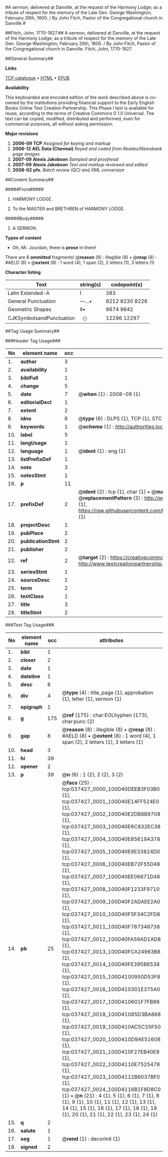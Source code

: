 #A sermon, delivered at Danville, at the request of the Harmony Lodge; as a tribute of respect for the memory of the Late Gen. George Washington; February 26th, 1800. / By John Fitch, Pastor of the Congregational church in Danville.#

##Fitch, John, 1770-1827.##
A sermon, delivered at Danville, at the request of the Harmony Lodge; as a tribute of respect for the memory of the Late Gen. George Washington; February 26th, 1800. / By John Fitch, Pastor of the Congregational church in Danville.
Fitch, John, 1770-1827.

##General Summary##

**Links**

[TCP catalogue](http://www.ota.ox.ac.uk/tcp/)  • 
[HTML](http://tei.it.ox.ac.uk/tcp/Texts-HTML/free/N28/N28078.html)  • 
[EPUB](http://tei.it.ox.ac.uk/tcp/Texts-EPUB/free/N28/N28078.epub)

**Availability**

This keyboarded and encoded edition of the
	       work described above is co-owned by the institutions
	       providing financial support to the Early English Books
	       Online Text Creation Partnership. This Phase I text is
	       available for reuse, according to the terms of Creative
	       Commons 0 1.0 Universal. The text can be copied,
	       modified, distributed and performed, even for
	       commercial purposes, all without asking permission.

**Major revisions**

1. __2006-09__ __TCP__ *Assigned for keying and markup*
1. __2006-12__ __AEL Data (Chennai)__ *Keyed and coded from Readex/Newsbank page images*
1. __2007-09__ __Alexis Jakobson__ *Sampled and proofread*
1. __2007-09__ __Alexis Jakobson__ *Text and markup reviewed and edited*
1. __2008-02__ __pfs.__ *Batch review (QC) and XML conversion*

##Content Summary##

#####Front#####

1. HARMONY LODGE.

1. To the MASTER and BRETHREN of HARMONY LODGE.

#####Body#####

1. A SERMON.

**Types of content**

  * Oh, Mr. Jourdain, there is **prose** in there!

There are 8 **ommitted** fragments! 
 @__reason__ (8) : illegible (8)  •  @__resp__ (8) : #AELD (8)  •  @__extent__ (8) : 1 word (4), 1 span (2), 2 letters (1), 3 letters (1)

**Character listing**


|Text|string(s)|codepoint(s)|
|---|---|---|
|Latin Extended-A|ſ|383|
|General Punctuation|—…•|8212 8230 8226|
|Geometric Shapes|◊▪|9674 9642|
|CJKSymbolsandPunctuation|〈〉|12296 12297|

##Tag Usage Summary##

###Header Tag Usage###

|No|element name|occ|attributes|
|---|---|---|---|
|1.|__author__|3||
|2.|__availability__|1||
|3.|__biblFull__|1||
|4.|__change__|5||
|5.|__date__|7| @__when__ (1) : 2008-09 (1)|
|6.|__editorialDecl__|1||
|7.|__extent__|2||
|8.|__idno__|6| @__type__ (6) : DLPS (1), TCP (1), STC (1), NOTIS (1), IMAGE-SET (1), EVANS-CITATION (1)|
|9.|__keywords__|1| @__scheme__ (1) : http://authorities.loc.gov/ (1)|
|10.|__label__|5||
|11.|__langUsage__|1||
|12.|__language__|1| @__ident__ (1) : eng (1)|
|13.|__listPrefixDef__|1||
|14.|__note__|3||
|15.|__notesStmt__|1||
|16.|__p__|11||
|17.|__prefixDef__|2| @__ident__ (2) : tcp (1), char (1)  •  @__matchPattern__ (2) : ([0-9\-]+):([0-9IVX]+) (1), (.+) (1)  •  @__replacementPattern__ (2) : http://eebo.chadwyck.com/downloadtiff?vid=$1&page=$2 (1), https://raw.githubusercontent.com/textcreationpartnership/Texts/master/tcpchars.xml#$1 (1)|
|18.|__projectDesc__|1||
|19.|__pubPlace__|2||
|20.|__publicationStmt__|2||
|21.|__publisher__|2||
|22.|__ref__|2| @__target__ (2) : https://creativecommons.org/publicdomain/zero/1.0/ (1), http://www.textcreationpartnership.org/docs/. (1)|
|23.|__seriesStmt__|1||
|24.|__sourceDesc__|1||
|25.|__term__|2||
|26.|__textClass__|1||
|27.|__title__|3||
|28.|__titleStmt__|2||


###Text Tag Usage###

|No|element name|occ|attributes|
|---|---|---|---|
|1.|__bibl__|1||
|2.|__closer__|2||
|3.|__date__|1||
|4.|__dateline__|1||
|5.|__desc__|8||
|6.|__div__|4| @__type__ (4) : title_page (1), approbation (1), letter (1), sermon (1)|
|7.|__epigraph__|1||
|8.|__g__|175| @__ref__ (175) : char:EOLhyphen (173), char:punc (2)|
|9.|__gap__|8| @__reason__ (8) : illegible (8)  •  @__resp__ (8) : #AELD (8)  •  @__extent__ (8) : 1 word (4), 1 span (2), 2 letters (1), 3 letters (1)|
|10.|__head__|3||
|11.|__hi__|39||
|12.|__opener__|2||
|13.|__p__|39| @__n__ (6) : 1 (2), 2 (2), 3 (2)|
|14.|__pb__|25| @__facs__ (25) : tcp:037427_0000_100D40DEEB3F03B0 (1), tcp:037427_0001_100D40E14FF524E0 (1), tcp:037427_0002_100D40E2DB8B9708 (1), tcp:037427_0003_100D40E6C832EC38 (1), tcp:037427_0004_100D40E85619A378 (1), tcp:037427_0005_100D40E9E33824D0 (1), tcp:037427_0006_100D40EB72F55D48 (1), tcp:037427_0007_100D40EE06671D48 (1), tcp:037427_0008_100D40F1233F9710 (1), tcp:037427_0009_100D40F2ADAEE2A0 (1), tcp:037427_0010_100D40F5F34C2FD8 (1), tcp:037427_0011_100D40F787348738 (1), tcp:037427_0012_100D40FA59AD1AD8 (1), tcp:037427_0013_100D40FCA24963B8 (1), tcp:037427_0014_100D40FE395B6538 (1), tcp:037427_0015_100D4100950D53F8 (1), tcp:037427_0016_100D410301E375A0 (1), tcp:037427_0017_100D410601F7FB88 (1), tcp:037427_0018_100D41085D3BA868 (1), tcp:037427_0019_100D410AC5C35F50 (1), tcp:037427_0020_100D410D9AE51608 (1), tcp:037427_0021_100D410F27EB40E8 (1), tcp:037427_0022_100D4110E7525478 (1), tcp:037427_0023_100D4112B6037BF0 (1), tcp:037427_0024_100D4116B1F8D8C0 (1)  •  @__n__ (21) : 4 (1), 5 (1), 6 (1), 7 (1), 8 (1), 9 (1), 10 (1), 11 (1), 12 (1), 13 (1), 14 (1), 15 (1), 16 (1), 17 (1), 18 (1), 19 (1), 20 (1), 21 (1), 22 (1), 23 (1), 24 (1)|
|15.|__q__|2||
|16.|__salute__|1||
|17.|__seg__|1| @__rend__ (1) : decorInit (1)|
|18.|__signed__|2||

